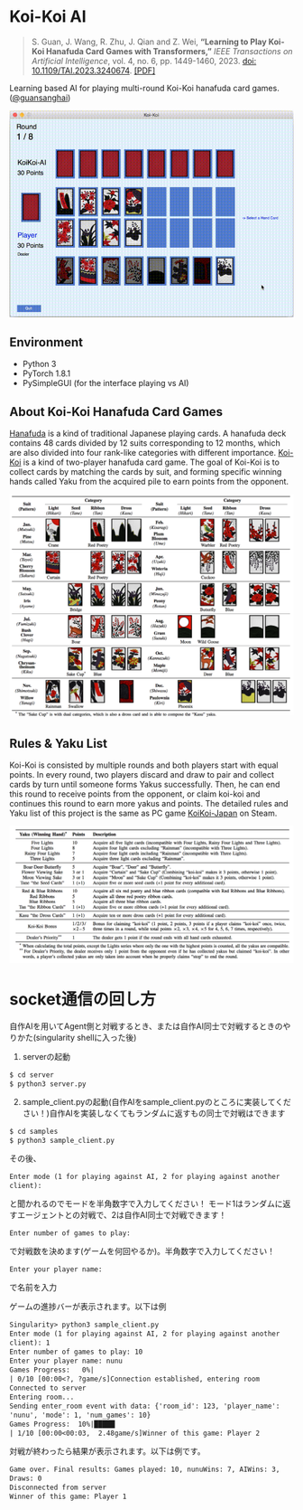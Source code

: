 # Koi-Koi AI

>S. Guan, J. Wang, R. Zhu, J. Qian and Z. Wei, **“Learning to Play Koi-Koi Hanafuda Card Games with Transformers,”** *IEEE Transactions on Artificial Intelligence*, vol. 4, no. 6, pp. 1449-1460, 2023. [doi: 10.1109/TAI.2023.3240674](https://ieeexplore.ieee.org/document/10032777). [\[PDF\]](https://github.com/guansanghai/KoiKoi-AI/raw/main/TAI.2023.3240674.pdf)

Learning based AI for playing multi-round Koi-Koi hanafuda card games. ([@guansanghai](https://github.com/guansanghai))

![Play Interface](/markdown/Kapture.gif)

## Environment

* Python 3
* PyTorch 1.8.1
* PySimpleGUI (for the interface playing vs AI)

## About Koi-Koi Hanafuda Card Games

[Hanafuda](https://en.wikipedia.org/wiki/Hanafuda) is a kind of traditional Japanese playing cards. A hanafuda deck contains 48 cards divided by 12 suits corresponding to 12 months, which are also divided into four rank-like categories with different importance. [Koi-Koi](https://en.wikipedia.org/wiki/Koi-Koi) is a kind of two-player hanafuda card game. The goal of Koi-Koi is to collect cards by matching the cards by suit, and forming specific winning hands called Yaku from the acquired pile to earn points from the opponent.

![Hanafuda Deck](/markdown/koikoi_deck.png)

## Rules & Yaku List

Koi-Koi is consisted by multiple rounds and both players start with equal points. In every round, two players discard and draw to pair and collect cards by turn until someone forms Yakus successfully. Then, he can end this round to receive points from the opponent, or claim koi-koi and continues this round to earn more yakus and points. The detailed rules and Yaku list of this project is the same as PC game [KoiKoi-Japan](https://store.steampowered.com/app/364930/KoiKoi_Japan_Hanafuda_playing_cards/) on Steam.

![Yaku List](/markdown/koikoi_yaku.png)

# socket通信の回し方

自作AIを用いてAgent側と対戦するとき、または自作AI同士で対戦するときのやりかた(singularity shellに入った後)

1. serverの起動

```
$ cd server
$ python3 server.py
```

2. sample_client.pyの起動(自作AIをsample_client.pyのところに実装してください！)自作AIを実装しなくてもランダムに返すもの同士で対戦はできます

```
$ cd samples
$ python3 sample_client.py
```

その後、
```
Enter mode (1 for playing against AI, 2 for playing against another client): 
```
と聞かれるのでモードを半角数字で入力してください！
モード1はランダムに返すエージェントとの対戦で、2は自作AI同士で対戦できます！

```
Enter number of games to play: 
```
で対戦数を決めます(ゲームを何回やるか)。半角数字で入力してください！

```
Enter your player name: 
```
で名前を入力

ゲームの進捗バーが表示されます。以下は例
```
Singularity> python3 sample_client.py 
Enter mode (1 for playing against AI, 2 for playing against another client): 1
Enter number of games to play: 10
Enter your player name: nunu
Games Progress:   0%|                                                            | 0/10 [00:00<?, ?game/s]Connection established, entering room
Connected to server
Entering room...
Sending enter_room event with data: {'room_id': 123, 'player_name': 'nunu', 'mode': 1, 'num_games': 10}
Games Progress:  10%|█████▏                                              | 1/10 [00:00<00:03,  2.48game/s]Winner of this game: Player 2
```

対戦が終わったら結果が表示されます。以下は例です。
```
Game over. Final results: Games played: 10, nunuWins: 7, AIWins: 3, Draws: 0
Disconnected from server
Winner of this game: Player 1
```